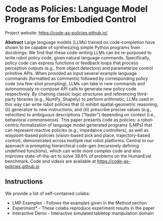 # Code as Policies: Language Model Programs for Embodied Control

Project website: https://code-as-policies.github.io/

**Abstract** Large language models (LLMs) trained on code-completion have shown to be capable of synthesizing simple Python programs from docstrings. We find that these code-writing LLMs can be re-purposed to write robot policy code, given natural language commands. Specifically, policy code can express functions or feedback loops that process perception outputs (e.g., from object detectors) and parameterize control primitive APIs. When provided as input several example language commands (formatted as comments) followed by corresponding policy code (via few-shot prompting), LLMs can take in new commands and autonomously re-compose API calls to generate new policy code respectively. By chaining classic logic structures and referencing third-party libraries (e.g., NumPy, Shapely) to perform arithmetic, LLMs used in this way can write robot policies that (i) exhibit spatial-geometric reasoning, (ii) generalize to new instructions, and (iii) prescribe precise values (e.g., velocities) to ambiguous descriptions ("faster") depending on context (i.e., behavioral commonsense). This paper presents code as policies: a robot-centric formalization of language model generated programs (LMPs) that can represent reactive policies (e.g., impedance controllers), as well as waypoint-based policies (vision-based pick and place, trajectory-based control), demonstrated across multiple real robot platforms. Central to our approach is prompting hierarchical code-gen (recursively defining undefined functions), which can write more complex code and also improves state-of-the-art to solve 39.8% of problems on the HumanEval benchmark. Code and videos are available at https://code-as-policies.github.io

## Instructions

We provide a list of self-contained colabs:

* LMP Examples - Follows the examples given in the Method section
* Experiment* - These colabs reproduce experiment results in the paper
* Interactive Demo - Interactive simulated tabletop manipulation domain
